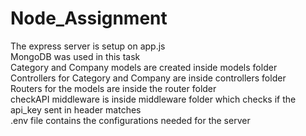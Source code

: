 # Node_Assignment
The express server is setup on app.js<br>
MongoDB was used in this task<br>
Category and Company models are created inside models folder<br>
Controllers for Category and Company are inside controllers folder<br>
Routers for the models are inside the router folder<br>
checkAPI middleware is inside middleware folder which checks if the api_key sent in header matches<br>
.env file contains the configurations needed for the server<br>
